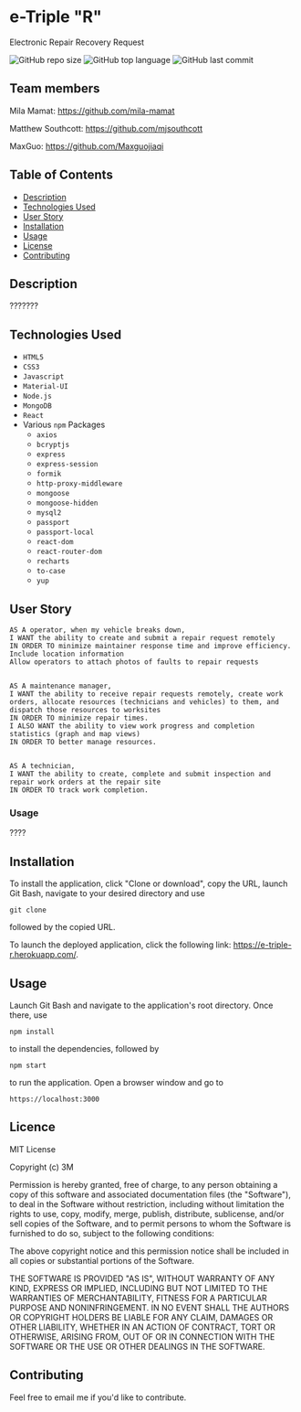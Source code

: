 # e-Triple "R"
Electronic Repair Recovery Request 


![GitHub repo size](https://img.shields.io/github/repo-size/mjsouthcott/22-project-3)
![GitHub top language](https://img.shields.io/github/languages/top/mjsouthcott/22-project-3)
![GitHub last commit](https://img.shields.io/github/last-commit/mjsouthcott/22-project-3)

## Team members
Mila Mamat: https://github.com/mila-mamat

Matthew Southcott: https://github.com/mjsouthcott

MaxGuo: https://github.com/Maxguojiaqi


## Table of Contents

* [Description](#description)
* [Technologies Used](#technologies-used)
* [User Story](#user-story)
* [Installation](#installation)
* [Usage](#usage)
* [License](#licence)
* [Contributing](#contributing)

## Description
???????



## Technologies Used

* `HTML5`
* `CSS3`
* `Javascript`
* `Material-UI`
* `Node.js`
* `MongoDB`
* `React`
* Various `npm` Packages
  * `axios`
  * `bcryptjs`
  * `express`
  * `express-session`
  * `formik`
  * `http-proxy-middleware`
  * `mongoose`
  * `mongoose-hidden`
  * `mysql2`
  * `passport`
  * `passport-local`
  * `react-dom`
  * `react-router-dom`
  * `recharts`
  * `to-case`
  * `yup`




## User Story

```
AS A operator, when my vehicle breaks down,
I WANT the ability to create and submit a repair request remotely
IN ORDER TO minimize maintainer response time and improve efficiency.
Include location information
Allow operators to attach photos of faults to repair requests


AS A maintenance manager,
I WANT the ability to receive repair requests remotely, create work orders, allocate resources (technicians and vehicles) to them, and dispatch those resources to worksites
IN ORDER TO minimize repair times.
I ALSO WANT the ability to view work progress and completion statistics (graph and map views)
IN ORDER TO better manage resources.


AS A technician,
I WANT the ability to create, complete and submit inspection and repair work orders at the repair site
IN ORDER TO track work completion.

```


### Usage
????



## Installation

To install the application, click "Clone or download", copy the URL, launch Git Bash, navigate to your desired directory and use
```
git clone
```
followed by the copied URL.

To launch the deployed application, click the following link: https://e-triple-r.herokuapp.com/.

## Usage

Launch Git Bash and navigate to the application's root directory. Once there, use
```
npm install
```
to install the dependencies, followed by
```
npm start
```
to run the application. Open a browser window and go to
```
https://localhost:3000
```

## Licence

MIT License

Copyright (c) 3M

Permission is hereby granted, free of charge, to any person obtaining a copy of this software and associated documentation files (the "Software"), to deal in the Software without restriction, including without limitation the rights to use, copy, modify, merge, publish, distribute, sublicense, and/or sell copies of the Software, and to permit persons to whom the Software is furnished to do so, subject to the following conditions:

The above copyright notice and this permission notice shall be included in all copies or substantial portions of the Software.

THE SOFTWARE IS PROVIDED "AS IS", WITHOUT WARRANTY OF ANY KIND, EXPRESS OR IMPLIED, INCLUDING BUT NOT LIMITED TO THE WARRANTIES OF MERCHANTABILITY, FITNESS FOR A PARTICULAR PURPOSE AND NONINFRINGEMENT. IN NO EVENT SHALL THE AUTHORS OR COPYRIGHT HOLDERS BE LIABLE FOR ANY CLAIM, DAMAGES OR OTHER LIABILITY, WHETHER IN AN ACTION OF CONTRACT, TORT OR OTHERWISE, ARISING FROM, OUT OF OR IN CONNECTION WITH THE SOFTWARE OR THE USE OR OTHER DEALINGS IN THE SOFTWARE.

## Contributing

Feel free to email me if you'd like to contribute.
